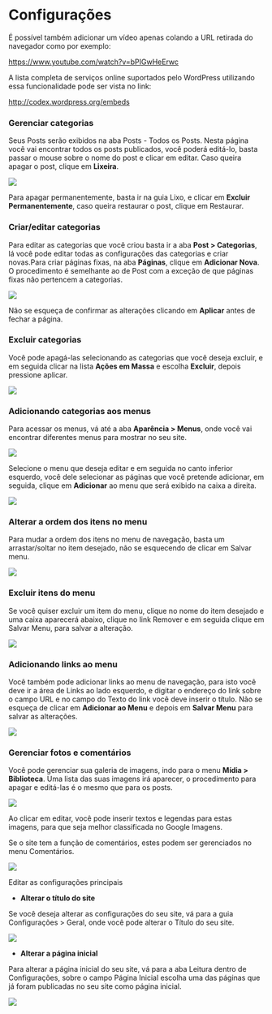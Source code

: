 # Configurações

É possível também adicionar um vídeo apenas colando a URL retirada do navegador como por exemplo:

https://www.youtube.com/watch?v=bPIGwHeErwc

A lista completa de serviços online suportados pelo WordPress utilizando essa funcionalidade pode ser vista no link:

http://codex.wordpress.org/embeds

### Gerenciar categorias

Seus Posts serão exibidos na aba Posts - Todos os Posts. Nesta página você vai encontrar todos os posts publicados, você poderá editá-lo, basta passar o mouse sobre o nome do post e clicar em editar. Caso queira apagar o post, clique em **Lixeira**.

![](wp_config_categorias.png)

Para apagar permanentemente, basta ir na guia Lixo, e clicar em **Excluir Permanentemente**, caso queira restaurar o post, clique em Restaurar.

### Criar/editar categorias

Para editar as categorias que você criou basta ir a aba **Post > Categorias**, lá você pode editar todas as configurações das categorias e criar novas.Para criar páginas fixas, na aba **Páginas**, clique em **Adicionar Nova**. O procedimento é semelhante ao de Post com a exceção de que páginas fixas não pertencem a categorias.

![](gerenciar_cat2.jpg)

Não se esqueça de confirmar as alterações clicando em **Aplicar** antes de fechar a página.

### Excluir categorias

Você pode apagá-las selecionando as categorias que você deseja excluir, e em seguida clicar na lista **Ações em Massa** e escolha **Excluir**, depois pressione aplicar.

![](wp_config_categorias2.png)

### Adicionando categorias aos menus

Para acessar os menus, vá até a aba **Aparência > Menus**, onde você vai encontrar diferentes menus para mostrar no seu site.

![](wp_config_menu.png)

Selecione o menu que deseja editar e em seguida no canto inferior esquerdo, você dele selecionar as páginas que você pretende adicionar, em seguida, clique em **Adicionar** ao menu que será exibido na caixa a direita.

![](wp_config_menu1.png)

### Alterar a ordem dos itens no menu

Para mudar a ordem dos itens no menu de navegação, basta um arrastar/soltar no item desejado, não se esquecendo de clicar em Salvar menu.

![](wp_config_menu2.png)

### Excluir itens do menu

Se você quiser excluir um item do menu, clique no nome do item desejado e uma caixa aparecerá abaixo, clique no link Remover e em seguida clique em Salvar Menu, para salvar a alteração.

![](wp_config_menu3.png)

### Adicionando links ao menu

Você também pode adicionar links ao menu de navegação, para isto você deve ir a área de Links ao lado esquerdo, e digitar o endereço do link sobre o campo URL e no campo do Texto do link você deve inserir o título. Não se esqueça de clicar em **Adicionar ao Menu** e depois em **Salvar Menu** para salvar as alterações.

![](wp_config_menu4.png)

### Gerenciar fotos e comentários

Você pode gerenciar sua galeria de imagens, indo para o menu **Mídia > Biblioteca**. Uma lista das suas imagens irá aparecer, o procedimento para apagar e editá-las é o mesmo que para os posts.

![](wp_config_fotos_comentarios.png)

Ao clicar em editar, você pode inserir textos e legendas para estas imagens, para que seja melhor classificada no Google Imagens.

Se o site tem a função de comentários, estes podem ser gerenciados no menu Comentários.

![](wp_config_fotos_comentarios1.png)

Editar as configurações principais

* **Alterar o título do site**

Se você deseja alterar as configurações do seu site, vá para a guia Configurações > Geral, onde você pode alterar o Título do seu site.

![](wp_config_gerais.png)

* **Alterar a página inicial**

Para alterar a página inicial do seu site, vá para a aba Leitura dentro de Configurações, sobre o campo Página Inicial escolha uma das páginas que já foram publicadas no seu site como página inicial.

![](wp_config_fotos_conf_leitura.png)

